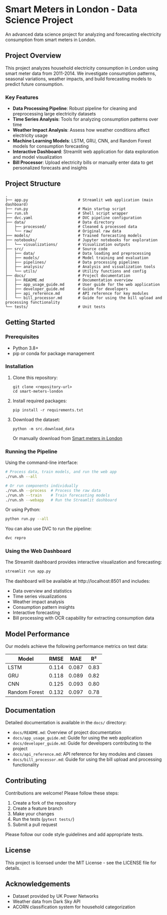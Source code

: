 # Smart Meters in London - Data Science Project

An advanced data science project for analyzing and forecasting electricity consumption from smart meters in London.

## Project Overview

This project analyzes household electricity consumption in London using smart meter data from 2011-2014. We investigate consumption patterns, seasonal variations, weather impacts, and build forecasting models to predict future consumption.

### Key Features

- **Data Processing Pipeline**: Robust pipeline for cleaning and preprocessing large electricity datasets
- **Time Series Analysis**: Tools for analyzing consumption patterns over time
- **Weather Impact Analysis**: Assess how weather conditions affect electricity usage
- **Machine Learning Models**: LSTM, GRU, CNN, and Random Forest models for consumption forecasting
- **Interactive Dashboard**: Streamlit web application for data exploration and model visualization
- **Bill Processor**: Upload electricity bills or manually enter data to get personalized forecasts and insights

## Project Structure

```
.
├── app.py                      # Streamlit web application (main dashboard)
├── run.py                      # Main startup script
├── run.sh                      # Shell script wrapper
├── dvc.yaml                    # DVC pipeline configuration
├── data/                       # Data directory
│   ├── processed/              # Cleaned & processed data
│   └── raw/                    # Original raw data
├── models/                     # Trained forecasting models
├── notebooks/                  # Jupyter notebooks for exploration
│   └── visualizations/         # Visualization outputs
├── src/                        # Source code
│   ├── data/                   # Data loading and preprocessing
│   ├── models/                 # Model training and evaluation
│   ├── pipelines/              # Data processing pipelines
│   ├── analysis/               # Analysis and visualization tools
│   └── utils/                  # Utility functions and config
├── docs/                       # Project documentation
│   ├── README.md               # Documentation overview
│   ├── app_usage_guide.md      # User guide for the web application
│   ├── developer_guide.md      # Guide for developers
│   ├── api_reference.md        # API reference for key modules
│   └── bill_processor.md       # Guide for using the bill upload and processing functionality
└── tests/                      # Unit tests
```

## Getting Started

### Prerequisites

- Python 3.8+
- pip or conda for package management

### Installation

1. Clone this repository:
   ```
   git clone <repository-url>
   cd smart-meters-london
   ```

2. Install required packages:
   ```
   pip install -r requirements.txt
   ```

3. Download the dataset:
   ```
   python -m src.download_data
   ```
   
   Or manually download from [Smart meters in London](https://www.kaggle.com/jeanmidev/smart-meters-in-london)

### Running the Pipeline

Using the command-line interface:

```bash
# Process data, train models, and run the web app
./run.sh --all

# Or run components individually
./run.sh --process  # Process the raw data
./run.sh --train    # Train forecasting models
./run.sh --webapp   # Run the Streamlit dashboard
```

Or using Python:

```bash
python run.py --all
```

You can also use DVC to run the pipeline:
```bash
dvc repro
```

### Using the Web Dashboard

The Streamlit dashboard provides interactive visualization and forecasting:

```bash
streamlit run app.py
```

The dashboard will be available at http://localhost:8501 and includes:
- Data overview and statistics
- Time series visualizations
- Weather impact analysis
- Consumption pattern insights
- Interactive forecasting
- Bill processing with OCR capability for extracting consumption data

## Model Performance

Our models achieve the following performance metrics on test data:

| Model | RMSE | MAE | R² |
|-------|------|-----|---|
| LSTM | 0.114 | 0.087 | 0.83 |
| GRU | 0.118 | 0.089 | 0.82 |
| CNN | 0.125 | 0.093 | 0.80 |
| Random Forest | 0.132 | 0.097 | 0.78 |

## Documentation

Detailed documentation is available in the `docs/` directory:

- `docs/README.md`: Overview of project documentation
- `docs/app_usage_guide.md`: Guide for using the web application
- `docs/developer_guide.md`: Guide for developers contributing to the project
- `docs/api_reference.md`: API reference for key modules and classes
- `docs/bill_processor.md`: Guide for using the bill upload and processing functionality

## Contributing

Contributions are welcome! Please follow these steps:

1. Create a fork of the repository
2. Create a feature branch
3. Make your changes
4. Run the tests (`pytest tests/`)
5. Submit a pull request

Please follow our code style guidelines and add appropriate tests.

## License

This project is licensed under the MIT License - see the LICENSE file for details.

## Acknowledgements

- Dataset provided by UK Power Networks
- Weather data from Dark Sky API
- ACORN classification system for household categorization